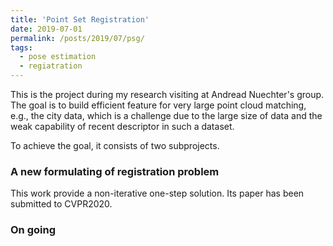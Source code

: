 ```yaml
---
title: 'Point Set Registration'
date: 2019-07-01
permalink: /posts/2019/07/psg/
tags:
  - pose estimation
  - regiatration 
---
```


This is the project during my research visiting at Andread Nuechter's group. The goal is to build efficient feature for very large point cloud matching, e.g., the city data, which is a challenge due to the large size of data and the weak capability of recent descriptor in such a dataset.

To achieve the goal, it consists of two subprojects.

### A new formulating of registration problem
This work provide a non-iterative one-step solution. Its paper has been submitted to CVPR2020.

### On going
